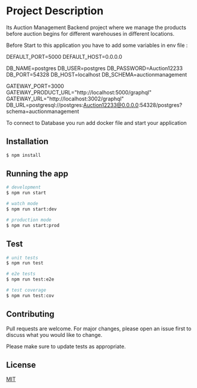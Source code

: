 # Project Description

Its Auction Management Backend project where we manage the products before auction begins for different warehouses in different locations.

Before Start to this application you have to add some variables in env file :

DEFAULT_PORT=5000
DEFAULT_HOST=0.0.0.0

DB_NAME=postgres
DB_USER=postgres
DB_PASSWORD=Auction12233
DB_PORT=54328
DB_HOST=localhost
DB_SCHEMA=auctionmanagement

GATEWAY_PORT=3000
GATEWAY_PRODUCT_URL="http://localhost:5000/graphql"
GATEWAY_URL="http://localhost:3002/graphql"
DB_URL=postgresql://postgres:Auction12233@0.0.0.0:54328/postgres?schema=auctionmanagement

To connect to Database you run add docker file and start your application

## Installation

```bash
$ npm install
```

## Running the app

```bash
# development
$ npm run start

# watch mode
$ npm run start:dev

# production mode
$ npm run start:prod
```

## Test

```bash
# unit tests
$ npm run test

# e2e tests
$ npm run test:e2e

# test coverage
$ npm run test:cov
```

## Contributing
Pull requests are welcome. For major changes, please open an issue first to discuss what you would like to change.

Please make sure to update tests as appropriate.

## License
[MIT](https://choosealicense.com/licenses/mit/)